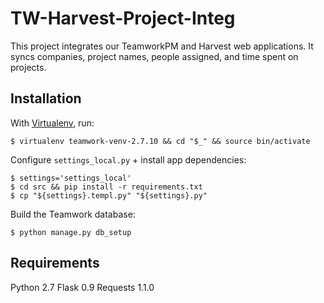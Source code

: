 # TW-Harvest-Project-Integ

This project integrates our TeamworkPM and Harvest web applications. It syncs companies, project names, people assigned, and time spent on projects.

## Installation 
With [Virtualenv](https://virtualenv.readthedocs.org/en/latest/), run:
```shell
$ virtualenv teamwork-venv-2.7.10 && cd "$_" && source bin/activate
```

Configure ``settings_local.py`` + install app dependencies:
```shell
$ settings='settings_local'
$ cd src && pip install -r requirements.txt
$ cp "${settings}.templ.py" "${settings}.py"
```

Build the Teamwork database:
```shell
$ python manage.py db_setup
```

## Requirements
Python 2.7
Flask 0.9
Requests 1.1.0
